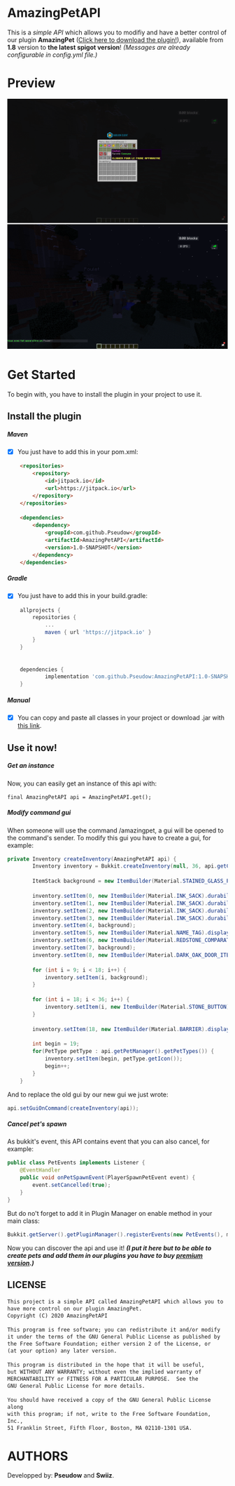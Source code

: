 # AmazingPetAPI
This is a *simple API* which allows you to modifiy and have a better control of our plugin **AmazingPet** ([Click here to download the plugin!](https://github.com/Pseudow/AmazingPet)),
available from **1.8** version to **the latest spigot version**! *(Messages are already configurable in config.yml file.)*

# Preview
![Screenshot](images/2020-11-08_14.42.47.png)
![Screenshot](images/2020-11-08_14.43.45.png)

# Get Started
To begin with, you have to install the plugin in your project to use it.

## Install the plugin
##### Maven
- [x] You just have to add this in your pom.xml:

```html
    <repositories>
        <repository>
            <id>jitpack.io</id>
            <url>https://jitpack.io</url>
        </repository>
    </repositories>

    <dependencies>
        <dependency>
            <groupId>com.github.Pseudow</groupId>
            <artifactId>AmazingPetAPI</artifactId>
            <version>1.0-SNAPSHOT</version>
        </dependency>
    </dependencies>
```

##### Gradle
- [x] You just have to add this in your build.gradle:

```gradle
	allprojects {
		repositories {
			...
			maven { url 'https://jitpack.io' }
		}
	}

        
	dependencies {
	        implementation 'com.github.Pseudow:AmazingPetAPI:1.0-SNAPSHOT'
	}
```

##### Manual
- [x] You can copy and paste all classes in your project or download .jar with [this link]().

## Use it now!
##### Get an instance
Now, you can easily get an instance of this api with:

```
final AmazingPetAPI api = AmazingPetAPI.get();
```

##### Modify command gui
When someone will use the command /amazingpet, a gui will be opened to the command's sender. To
modify this gui you have to create a gui, for example:

```java
private Inventory createInventory(AmazingPetAPI api) {
        Inventory inventory = Bukkit.createInventory(null, 36, api.getConfigMessage("cosmetic-menu"));

        ItemStack background = new ItemBuilder(Material.STAINED_GLASS_PANE).durability((short) 13).displayname("§r").build();

        inventory.setItem(0, new ItemBuilder(Material.INK_SACK).durability((short) 10).displayname(api.getConfigMessage("see-all-pets")).build());
        inventory.setItem(1, new ItemBuilder(Material.INK_SACK).durability((short) 14).displayname(api.getConfigMessage("see-all-pets-except-mine")).build());
        inventory.setItem(2, new ItemBuilder(Material.INK_SACK).durability((short) 13).displayname(api.getConfigMessage("see-only-my-pet")).build());
        inventory.setItem(3, new ItemBuilder(Material.INK_SACK).durability((short) 11).displayname(api.getConfigMessage("dont-see-any-pets")).build());
        inventory.setItem(4, background);
        inventory.setItem(5, new ItemBuilder(Material.NAME_TAG).displayname(api.getConfigMessage("change-pet-name")).build());
        inventory.setItem(6, new ItemBuilder(Material.REDSTONE_COMPARATOR).displayname(api.getConfigMessage("change-animal-flank")).build());
        inventory.setItem(7, background);
        inventory.setItem(8, new ItemBuilder(Material.DARK_OAK_DOOR_ITEM).displayname(api.getConfigMessage("close-menu")).build());

        for (int i = 9; i < 18; i++) {
            inventory.setItem(i, background);
        }

        for (int i = 18; i < 36; i++) {
            inventory.setItem(i, new ItemBuilder(Material.STONE_BUTTON).displayname(api.getConfigMessage("button-message")).build());
        }

        inventory.setItem(18, new ItemBuilder(Material.BARRIER).displayname(api.getConfigMessage("remove-animal")).build());

        int begin = 19;
        for(PetType petType : api.getPetManager().getPetTypes()) {
            inventory.setItem(begin, petType.getIcon());
            begin++;
        }
    }
```

And to replace the old gui by our new gui we just wrote:

```java
api.setGuiOnCommand(createInventory(api));
```

##### Cancel pet's spawn
As bukkit's event, this API contains event that you can also cancel, for example:

```java
public class PetEvents implements Listener {
    @EventHandler
    public void onPetSpawnEvent(PlayerSpawnPetEvent event) {
        event.setCancelled(true);
    }
}
```

But do no't forget to add it in Plugin Manager on enable method in your main class:

```java
Bukkit.getServer().getPluginManager().registerEvents(new PetEvents(), mainClassInstance);
```

Now you can discover the api and use it!
***(I put it here but to be able to create pets and add them in our plugins you have to buy [premium version]().)***

## LICENSE
    This project is a simple API called AmazingPetAPI which allows you to have more control on our plugin AmazingPet.
    Copyright (C) 2020 AmazingPetAPI

    This program is free software; you can redistribute it and/or modify
    it under the terms of the GNU General Public License as published by
    the Free Software Foundation; either version 2 of the License, or
    (at your option) any later version.

    This program is distributed in the hope that it will be useful,
    but WITHOUT ANY WARRANTY; without even the implied warranty of
    MERCHANTABILITY or FITNESS FOR A PARTICULAR PURPOSE.  See the
    GNU General Public License for more details.

    You should have received a copy of the GNU General Public License along
    with this program; if not, write to the Free Software Foundation, Inc.,
    51 Franklin Street, Fifth Floor, Boston, MA 02110-1301 USA.

# AUTHORS
Developped by: **Pseudow** and **Swiiz**.
